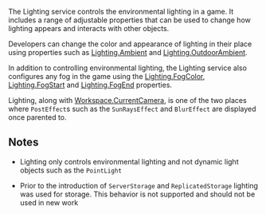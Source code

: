 The Lighting service controls the environmental lighting in a game. It includes a range of adjustable properties that can be used to change how lighting appears and interacts with other objects.

Developers can change the color and appearance of lighting in their place using properties such as [Lighting.Ambient](https://developer.roblox.com/api-reference/property/Lighting/Ambient) and [Lighting.OutdoorAmbient](https://developer.roblox.com/api-reference/property/Lighting/OutdoorAmbient).

In addition to controlling environmental lighting, the Lighting service also configures any fog in the game using the [Lighting.FogColor](https://developer.roblox.com/api-reference/property/Lighting/FogColor), [Lighting.FogStart](https://developer.roblox.com/api-reference/property/Lighting/FogStart) and [Lighting.FogEnd](https://developer.roblox.com/api-reference/property/Lighting/FogEnd) properties.

Lighting, along with [Workspace.CurrentCamera](https://developer.roblox.com/api-reference/property/Workspace/CurrentCamera), is one of the two places where `PostEffect`s such as the `SunRaysEffect` and `BlurEffect` are displayed once parented to.

## Notes

 - Lighting only controls environmental lighting and not dynamic light objects such as the `PointLight`

 - Prior to the introduction of `ServerStorage` and `ReplicatedStorage` lighting was used for storage. This behavior is not supported and should not be used in new work